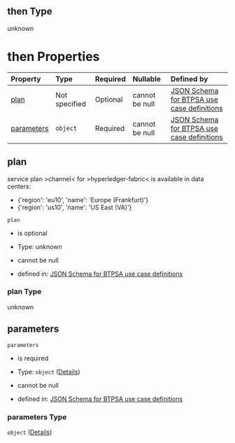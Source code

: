 ## then Type

unknown

# then Properties

| Property                  | Type          | Required | Nullable       | Defined by                                                                                                                                                                                                                                                  |
| :------------------------ | :------------ | :------- | :------------- | :---------------------------------------------------------------------------------------------------------------------------------------------------------------------------------------------------------------------------------------------------------- |
| [plan](#plan)             | Not specified | Optional | cannot be null | [JSON Schema for BTPSA use case definitions](btpsa-usecase-properties-services-items-allof-1-then-allof-46-then-allof-1-then-properties-plan.md "undefined#/properties/services/items/allOf/1/then/allOf/46/then/allOf/1/then/properties/plan")             |
| [parameters](#parameters) | `object`      | Required | cannot be null | [JSON Schema for BTPSA use case definitions](btpsa-usecase-properties-services-items-allof-1-then-allof-46-then-allof-1-then-properties-parameters.md "undefined#/properties/services/items/allOf/1/then/allOf/46/then/allOf/1/then/properties/parameters") |

## plan

service plan >channel< for >hyperledger-fabric< is available in data centers:

*   {'region': 'eu10', 'name': 'Europe (Frankfurt)'}
*   {'region': 'us10', 'name': 'US East (VA)'}

`plan`

*   is optional

*   Type: unknown

*   cannot be null

*   defined in: [JSON Schema for BTPSA use case definitions](btpsa-usecase-properties-services-items-allof-1-then-allof-46-then-allof-1-then-properties-plan.md "undefined#/properties/services/items/allOf/1/then/allOf/46/then/allOf/1/then/properties/plan")

### plan Type

unknown

## parameters



`parameters`

*   is required

*   Type: `object` ([Details](btpsa-usecase-properties-services-items-allof-1-then-allof-46-then-allof-1-then-properties-parameters.md))

*   cannot be null

*   defined in: [JSON Schema for BTPSA use case definitions](btpsa-usecase-properties-services-items-allof-1-then-allof-46-then-allof-1-then-properties-parameters.md "undefined#/properties/services/items/allOf/1/then/allOf/46/then/allOf/1/then/properties/parameters")

### parameters Type

`object` ([Details](btpsa-usecase-properties-services-items-allof-1-then-allof-46-then-allof-1-then-properties-parameters.md))
